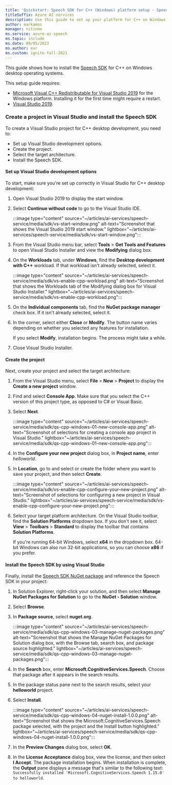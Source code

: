 ```yaml
---
title: 'Quickstart: Speech SDK for C++ (Windows) platform setup - Speech service'
titleSuffix: Azure AI services
description: Use this guide to set up your platform for C++ on Windows desktop operating systems by using the Speech SDK.
author: markamos
manager: nitinme
ms.service: azure-ai-speech
ms.topic: include
ms.date: 09/05/2023
ms.author: eur
ms.custom: ignite-fall-2021
---
```


This guide shows how to install the [Speech SDK](~/articles/ai-services/speech-service/speech-sdk.md) for C++ on Windows desktop operating systems.

This setup guide requires:

- [Microsoft Visual C++ Redistributable for Visual Studio 2019](https://support.microsoft.com/topic/the-latest-supported-visual-c-downloads-2647da03-1eea-4433-9aff-95f26a218cc0) for the Windows platform. Installing it for the first time might require a restart.
- [Visual Studio 2019](https://visualstudio.microsoft.com/downloads/).

### Create a project in Visual Studio and install the Speech SDK

To create a Visual Studio project for C++ desktop development, you need to:

- Set up Visual Studio development options.
- Create the project.
- Select the target architecture.
- Install the Speech SDK.

#### Set up Visual Studio development options

To start, make sure you're set up correctly in Visual Studio for C++ desktop development:

1. Open Visual Studio 2019 to display the start window.

1. Select **Continue without code** to go to the Visual Studio IDE.

   :::image type="content" source="~/articles/ai-services/speech-service/media/sdk/vs-start-window.png" alt-text="Screenshot that shows the Visual Studio 2019 start window." lightbox="~/articles/ai-services/speech-service/media/sdk/vs-start-window.png":::

1. From the Visual Studio menu bar, select **Tools** > **Get Tools and Features** to open Visual Studio Installer and view the **Modifying** dialog box.

1. On the **Workloads** tab, under **Windows**, find the **Desktop development with C++** workload. If that workload isn't already selected, select it.

   :::image type="content" source="~/articles/ai-services/speech-service/media/sdk/vs-enable-cpp-workload.png" alt-text="Screenshot that shows the Workloads tab of the Modifying dialog box for Visual Studio Installer." lightbox="~/articles/ai-services/speech-service/media/sdk/vs-enable-cpp-workload.png":::

1. On the **Individual components** tab, find the **NuGet package manager** check box. If it isn't already selected, select it.

1. In the corner, select either **Close** or **Modify**. The button name varies depending on whether you selected any features for installation.

   If you select **Modify**, installation begins. The process might take a while.

1. Close Visual Studio Installer.

#### Create the project

Next, create your project and select the target architecture:

1. From the Visual Studio menu, select **File** > **New** > **Project** to display the **Create a new project** window.

1. Find and select **Console App**. Make sure that you select the C++ version of this project type, as opposed to C# or Visual Basic.

1. Select **Next**.

   :::image type="content" source="~/articles/ai-services/speech-service/media/sdk/qs-cpp-windows-01-new-console-app.png" alt-text="Screenshot of selections for creating a console app project in Visual Studio." lightbox="~/articles/ai-services/speech-service/media/sdk/qs-cpp-windows-01-new-console-app.png":::

1. In the **Configure your new project** dialog box, in **Project name**, enter *helloworld*.

1. In **Location**, go to and select or create the folder where you want to save your project, and then select **Create**.

   :::image type="content" source="~/articles/ai-services/speech-service/media/sdk/vs-enable-cpp-configure-your-new-project.png" alt-text="Screenshot of selections for configuring a new project in Visual Studio." lightbox="~/articles/ai-services/speech-service/media/sdk/vs-enable-cpp-configure-your-new-project.png":::

1. Select your target platform architecture. On the Visual Studio toolbar, find the **Solution Platforms** dropdown box. If you don't see it, select **View** > **Toolbars** > **Standard** to display the toolbar that contains **Solution Platforms**.

   If you're running 64-bit Windows, select **x64** in the dropdown box. 64-bit Windows can also run 32-bit applications, so you can choose **x86** if you prefer.

#### Install the Speech SDK by using Visual Studio

Finally, install the [Speech SDK NuGet package](https://aka.ms/csspeech/nuget) and reference the Speech SDK in your project:

1. In Solution Explorer, right-click your solution, and then select **Manage NuGet Packages for Solution** to go to the **NuGet - Solution** window.

1. Select **Browse**.

1. In **Package source**, select **nuget.org**.

   :::image type="content" source="~/articles/ai-services/speech-service/media/sdk/qs-cpp-windows-03-manage-nuget-packages.png" alt-text="Screenshot that shows the Manage NuGet Packages for Solution dialog box, with the Browse tab, search box, and package source highlighted." lightbox="~/articles/ai-services/speech-service/media/sdk/qs-cpp-windows-03-manage-nuget-packages.png":::

1. In the **Search** box, enter **Microsoft.CognitiveServices.Speech**. Choose that package after it appears in the search results.

1. In the package status pane next to the search results, select your **helloworld** project.

1. Select **Install**.

   :::image type="content" source="~/articles/ai-services/speech-service/media/sdk/qs-cpp-windows-04-nuget-install-1.0.0.png" alt-text="Screenshot that shows the Microsoft.CognitiveServices.Speech package selected, with the project and the Install button highlighted." lightbox="~/articles/ai-services/speech-service/media/sdk/qs-cpp-windows-04-nuget-install-1.0.0.png":::

1. In the **Preview Changes** dialog box, select **OK**.

1. In the **License Acceptance** dialog box, view the license, and then select **I Accept**. The package installation begins. When installation is complete, the **Output** pane displays a message that's similar to the following text: `Successfully installed 'Microsoft.CognitiveServices.Speech 1.15.0' to helloworld`.
